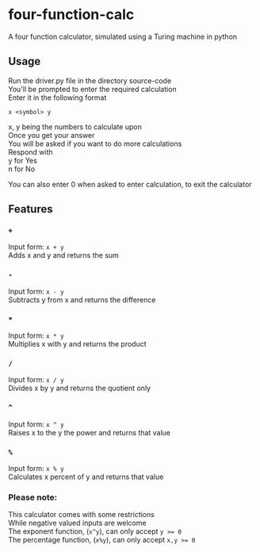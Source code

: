 # four-function-calc

A four function calculator, simulated using a Turing machine in python

## Usage

Run the driver.py file in the directory source-code\
You'll be prompted to enter the required calculation\
Enter it in the following format

```
x <symbol> y
```

x, y being the numbers to calculate upon\
Once you get your answer\
You will be asked if you want to do more calculations\
Respond with\
y for Yes\
n for No

You can also enter 0 when asked to enter calculation, to exit the calculator

## Features

### `+`

Input form:
`x + y`\
Adds x and y and returns the sum

### `-`

Input form:
`x - y`\
Subtracts y from x and returns the difference

### `*`

Input form:
`x * y`\
Multiplies x with y and returns the product

### `/`

Input form:
`x / y`\
Divides x by y and returns the quotient only

### `^`

Input form:
`x ^ y`\
Raises x to the y the power and returns that value

### `%`

Input form:
`x % y`\
Calculates x percent of y and returns that value

### Please note:

This calculator comes with some restrictions\
While negative valued inputs are welcome\
The exponent function, (`x^y`), can only accept `y >= 0`\
The percentage function, (`x%y`), can only accept `x,y >= 0`
